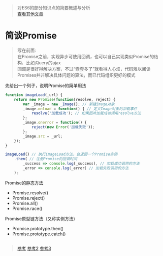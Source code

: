 > 对ES6的部分知识点的简要概述与分析  
[查看其他文章](https://github.com/hangyangws/myArticles#文章列表)

# 简谈Promise

> 写在前面:  
在Promise之前，实现异步可使用回调，也可以自己实现类似Promise的结构，比如jQuery的ajax  
回调是很好得解决方案，不过“嵌套多了”就看得人心烦，代码难以阅读  
Promises并非解决具体问题的算法，而已代码组织更好的模式  

先给出一个列子，说明Promise的简单用法

```javascript
function imageLoad(_url) {
    return new Promise(function(resolve, reject) {
        var _image = new _Image(); // 新建Image对象
        _image.onload = function() { // 定义Image对象的加载事件
            resolve('加载成功'); // 如果图片加载成功调用resolve方法
        };
        _image.onerror = function() {
            reject(new Error('加载失败'));
        };
        _image.src = _url;
    });
}

imageLoad() // 执行imageLoad方法，会返回一个Promise实例
    .then( // 注册Promise的回调时间
        _success => console.log(_success), // 加载成功调用的方法
        _error => console.log(_error) // 加载失败调用的方法
    );

```

Promise的静态方法

- Promise.resolve()
- Promise.reject()
- Promise.all()
- Promise.race()

Promise原型链方法（又称实例方法）

- Promise.prototype.then()
- Promise.prototype.catch()

```javascript
```

> [参考](http://es6.ruanyifeng.com/#docs/promise#Promise-的含义)
[参考2](http://liubin.org/promises-book/#introduction)
[参考3](http://coderlt.coding.me/2016/12/03/promise-in-depth-an-introduction-1/#comments)

